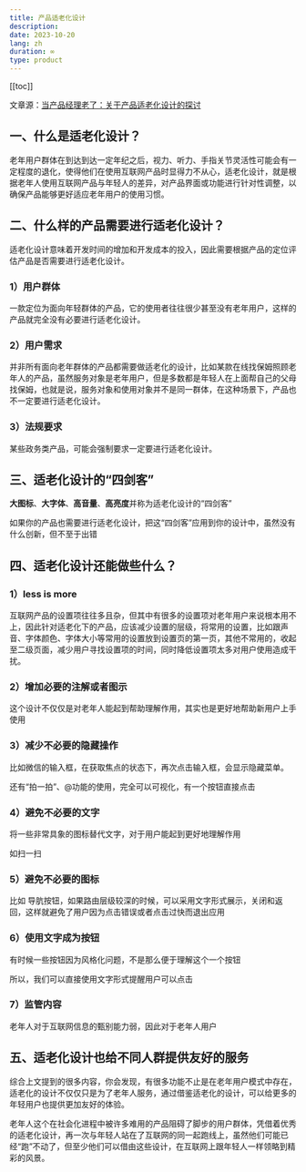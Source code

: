```yaml
---
title: 产品适老化设计
description: 
date: 2023-10-20
lang: zh
duration: ∞
type: product
---
```

[[toc]]

文章源：[当产品经理老了：关于产品适老化设计的探讨](https://www.woshipm.com/pd/5916691.html)

## 一、什么是适老化设计？

老年用户群体在到达到达一定年纪之后，视力、听力、手指关节灵活性可能会有一定程度的退化，使得他们在使用互联网产品时显得力不从心，适老化设计，就是根据老年人使用互联网产品与年轻人的差异，对产品界面或功能进行针对性调整，以确保产品能够更好适应老年用户的使用习惯。

## 二、什么样的产品需要进行适老化设计？

适老化设计意味着开发时间的增加和开发成本的投入，因此需要根据产品的定位评估产品是否需要进行适老化设计。

### 1）用户群体

一款定位为面向年轻群体的产品，它的使用者往往很少甚至没有老年用户，这样的产品就完全没有必要进行适老化设计。

### 2）用户需求

并非所有面向老年群体的产品都需要做适老化的设计，比如某款在线找保姆照顾老年人的产品，虽然服务对象是老年用户，但是多数都是年轻人在上面帮自己的父母找保姆，也就是说，服务对象和使用对象并不是同一群体，在这种场景下，产品也不一定要进行适老化设计。

### 3）法规要求

某些政务类产品，可能会强制要求一定要进行适老化设计。

## 三、适老化设计的“四剑客”

**大图标**、**大字体**、**高音量**、**高亮度**并称为适老化设计的“四剑客”

如果你的产品也需要进行适老化设计，把这“四剑客”应用到你的设计中，虽然没有什么创新，但不至于出错

## 四、适老化设计还能做些什么？

### 1）less is more

互联网产品的设置项往往多且杂，但其中有很多的设置项对老年用户来说根本用不上，因此针对适老化下的产品，应该减少设置的层级，将常用的设置，比如跟声音、字体颜色、字体大小等常用的设置放到设置页的第一页，其他不常用的，收起至二级页面，减少用户寻找设置项的时间，同时降低设置项太多对用户使用造成干扰。

### 2）增加必要的注解或者图示

这个设计不仅仅是对老年人能起到帮助理解作用，其实也是更好地帮助新用户上手使用

### 3）减少不必要的隐藏操作

比如微信的输入框，在获取焦点的状态下，再次点击输入框，会显示隐藏菜单。

还有“拍一拍”、@功能的使用，完全可以可视化，有一个按钮直接点击

### 4）避免不必要的文字

将一些非常具象的图标替代文字，对于用户能起到更好地理解作用

如扫一扫

### 5）避免不必要的图标

比如 导肮按钮，如果路由层级较深的时候，可以采用文字形式展示，关闭和返回，这样就避免了用户因为点击错误或者点击过快而退出应用

### 6）使用文字成为按钮

有时候一些按钮因为风格化问题，不是那么便于理解这个一个按钮

所以，我们可以直接使用文字形式提醒用户可以点击

### 7）监管内容

老年人对于互联网信息的甄别能力弱，因此对于老年人用户

## 五、适老化设计也给不同人群提供友好的服务

综合上文提到的很多内容，你会发现，有很多功能不止是在老年用户模式中存在，适老化的设计不仅仅只是为了老年人服务，通过借鉴适老化的设计，可以给更多的年轻用户也提供更加友好的体验。

老年人这个在社会化进程中被许多难用的产品阻碍了脚步的用户群体，凭借着优秀的适老化设计，再一次与年轻人站在了互联网的同一起跑线上，虽然他们可能已经“跑”不动了，但至少他们可以借由这些设计，在互联网上跟年轻人一样领略到精彩的风景。